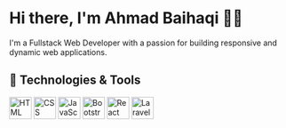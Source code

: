 # Hi there, I'm Ahmad Baihaqi 👋👋

I'm a Fullstack Web Developer with a passion for building responsive and dynamic web applications.

## 🚀 Technologies & Tools

<p align="left">
  <img src="https://cdnjs.cloudflare.com/ajax/libs/font-awesome/6.0.0-beta3/svg/brands/html5.svg" alt="HTML" width="40" height="40"/>
  <img src="https://cdnjs.cloudflare.com/ajax/libs/font-awesome/6.0.0-beta3/svg/brands/css3-alt.svg" alt="CSS" width="40" height="40"/>
  <img src="https://cdnjs.cloudflare.com/ajax/libs/font-awesome/6.0.0-beta3/svg/brands/js.svg" alt="JavaScript" width="40" height="40"/>
  <img src="https://cdnjs.cloudflare.com/ajax/libs/font-awesome/6.0.0-beta3/svg/brands/bootstrap.svg" alt="Bootstrap" width="40" height="40"/>
  <img src="https://cdnjs.cloudflare.com/ajax/libs/font-awesome/6.0.0-beta3/svg/brands/react.svg" alt="React" width="40" height="40"/>
  <img src="https://cdnjs.cloudflare.com/ajax/libs/font-awesome/6.0.0-beta3/svg/brands/laravel.svg" alt="Laravel" width="40" height="40"/>
</p>
